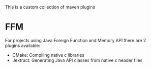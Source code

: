 This is a custom collection of maven plugins

# FFM

For projects using Java Foreign Function and Memory API there are 2 plugins available:
* CMake: Compiling native c libraries
* Jextract: Generating Java API classes from native c header files

